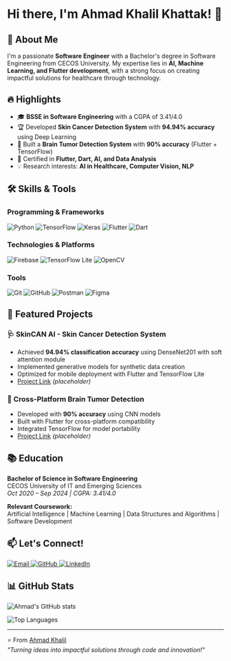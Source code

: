 # Hi there, I'm Ahmad Khalil Khattak! 👋

## 🚀 About Me

I'm a passionate **Software Engineer** with a Bachelor's degree in Software Engineering from CECOS University. My expertise lies in **AI, Machine Learning, and Flutter development**, with a strong focus on creating impactful solutions for healthcare through technology.

## 🔥 Highlights

- 🎓 **BSSE in Software Engineering** with a CGPA of 3.41/4.0
- 🏆 Developed **Skin Cancer Detection System** with **94.94% accuracy** using Deep Learning
- 🧠 Built a **Brain Tumor Detection System** with **90% accuracy** (Flutter + TensorFlow)
- 📜 Certified in **Flutter, Dart, AI, and Data Analysis**
- 💡 Research interests: **AI in Healthcare, Computer Vision, NLP**

## 🛠️ Skills & Tools

### Programming & Frameworks
![Python](https://img.shields.io/badge/Python-3776AB?style=flat&logo=python&logoColor=white)
![TensorFlow](https://img.shields.io/badge/TensorFlow-FF6F00?style=flat&logo=tensorflow&logoColor=white)
![Keras](https://img.shields.io/badge/Keras-D00000?style=flat&logo=keras&logoColor=white)
![Flutter](https://img.shields.io/badge/Flutter-02569B?style=flat&logo=flutter&logoColor=white)
![Dart](https://img.shields.io/badge/Dart-0175C2?style=flat&logo=dart&logoColor=white)

### Technologies & Platforms
![Firebase](https://img.shields.io/badge/Firebase-FFCA28?style=flat&logo=firebase&logoColor=black)
![TensorFlow Lite](https://img.shields.io/badge/TensorFlow_Lite-FF6F00?style=flat&logo=tensorflow&logoColor=white)
![OpenCV](https://img.shields.io/badge/OpenCV-5C3EE8?style=flat&logo=opencv&logoColor=white)

### Tools
![Git](https://img.shields.io/badge/Git-F05032?style=flat&logo=git&logoColor=white)
![GitHub](https://img.shields.io/badge/GitHub-181717?style=flat&logo=github&logoColor=white)
![Postman](https://img.shields.io/badge/Postman-FF6C37?style=flat&logo=postman&logoColor=white)
![Figma](https://img.shields.io/badge/Figma-F24E1E?style=flat&logo=figma&logoColor=white)

## 🌟 Featured Projects

### 🩺 SkinCAN AI - Skin Cancer Detection System
- Achieved **94.94% classification accuracy** using DenseNet201 with soft attention module
- Implemented generative models for synthetic data creation
- Optimized for mobile deployment with Flutter and TensorFlow Lite
- [Project Link](#) *(placeholder)*

### 🧠 Cross-Platform Brain Tumor Detection
- Developed with **90% accuracy** using CNN models
- Built with Flutter for cross-platform compatibility
- Integrated TensorFlow for model portability
- [Project Link](#) *(placeholder)*

## 📚 Education

**Bachelor of Science in Software Engineering**  
CECOS University of IT and Emerging Sciences  
*Oct 2020 – Sep 2024 | CGPA: 3.41/4.0*

**Relevant Coursework:**  
Artificial Intelligence | Machine Learning | Data Structures and Algorithms | Software Development

## 📫 Let's Connect!

<div id="badges">
  <a href="mailto:ahmadkhanpakistan987@gmail.com">
    <img src="https://img.shields.io/badge/Email-D14836?style=for-the-badge&logo=gmail&logoColor=white" alt="Email"/>
  </a>
  <a href="https://github.com/SoftTac">
    <img src="https://img.shields.io/badge/GitHub-181717?style=for-the-badge&logo=github&logoColor=white" alt="GitHub"/>
  </a>
  <a href="#">
    <img src="https://img.shields.io/badge/LinkedIn-0077B5?style=for-the-badge&logo=linkedin&logoColor=white" alt="LinkedIn"/>
  </a>
</div>

## 📊 GitHub Stats

![Ahmad's GitHub stats](https://github-readme-stats.vercel.app/api?username=SoftTac&show_icons=true&theme=dark)

![Top Languages](https://github-readme-stats.vercel.app/api/top-langs/?username=SoftTac&theme=dark&layout=compact)

---

⭐️ From [Ahmad Khalil](https://github.com/SoftTac)  
*"Turning ideas into impactful solutions through code and innovation!"*
